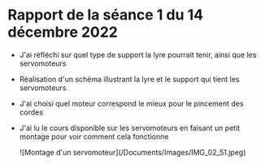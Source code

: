 <h1>Rapport de la séance 1 du 14 décembre 2022</h1>
<ul>
  <li><p>J'ai réfléchi sur quel type de support la lyre pourrait tenir, ainsi que les servomoteurs</p></li>
  <li><p>Réalisation d'un schéma illustrant la lyre et le support qui tient les servomoteurs</p></li>
  <li><p>J'ai choisi quel moteur correspond le mieux pour le pincement des cordes</p></li>
  <li><p>J'ai lu le cours disponible sur les servomoteurs en faisant un petit montage pour voir comment cela fonctionne</p></li>
  ![Montage d'un servomoteur](/Documents/Images/IMG_02_51.jpeg)
    
